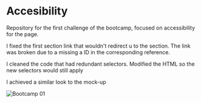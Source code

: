 # Accesibility
Repository for the first challenge of the bootcamp, focused on accessibility for the page.

I fixed the first section link that wouldn't redirect u to the section. The link was broken due to a missing a ID in the corresponding reference.

I cleaned the code that had redundant selectors. Modified the HTML so the new selectors would still apply

I achieved a similar look to the mock-up

![Bootcamp 01](https://github.com/jalpiva98/Accesibility/assets/108430639/d9dd156d-29ad-4be8-8303-149e4d3b531f)
